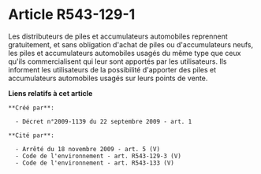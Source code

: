 # Article R543-129-1

Les distributeurs de piles et accumulateurs automobiles reprennent gratuitement, et sans obligation d'achat de piles ou
d'accumulateurs neufs, les piles et accumulateurs automobiles usagés du même type que ceux qu'ils commercialisent qui leur
sont apportés par les utilisateurs. Ils informent les utilisateurs de la possibilité d'apporter des piles et accumulateurs
automobiles usagés sur leurs points de vente.

**Liens relatifs à cet article**

	**Créé par**:

	  - Décret n°2009-1139 du 22 septembre 2009 - art. 1

	**Cité par**:

	  - Arrêté du 18 novembre 2009 - art. 5 (V)
	  - Code de l'environnement - art. R543-129-3 (V)
	  - Code de l'environnement - art. R543-133 (V)
